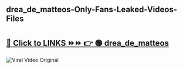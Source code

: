 
 ## drea_de_matteos-Only-Fans-Leaked-Videos-Files

# <h2><a href="https://mediaupload.pro?drea_de_matteos">🔗 Click to LINKS ⏩⏩ 👉 🟢 drea_de_matteos </a></h2>

<a href="https://mediaupload.pro?drea_de_matteos" rel="nofollow" data-target="animated-image.originalLink"><img src="https://i.ibb.co.com/xMMVF88/686577567.gif" alt="Viral Video Original" style="max-width: 100%; display: inline-block;" data-target="animated-image.originalImage"></a>
